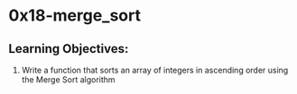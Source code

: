 # 0x18-merge_sort
## Learning Objectives:
1. Write a function that sorts an array of integers in ascending order using the Merge Sort algorithm
